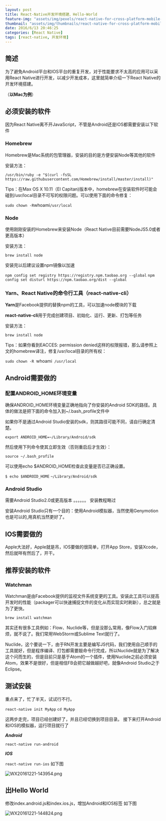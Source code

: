 ```yaml
---
layout: post
title: React-Native开发环境搭建、Hello-World
feature-img: "assets/img/pexels/react-native-for-cross-platform-mobile-app-development.jpg"
thumbnail: "assets/img/thumbnails/react-native-for-cross-platform-mobile-app-development.jpg"
date: 2016/6/13 20:46:25
categories: [React Native]
tags: [react-native, 开发环境]
---
```

## 简述
为了避免Android平台和IOS平台的重复开发，对于性能要求不太高的应用可以采用React Native进行开发，以减少开发成本，这里就简单介绍一下React Native的开发环境搭建。

（**以Mac为例**）

## 必须安装的软件
因为React Native离不开JavaScript，不管是Android还是IOS都需要安装以下软件
### Homebrew
Homebrew是Mac系统的包管理器，安装的目的是方便安装Node等其他的软件

<!--more-->
安装方法：

`
/usr/bin/ruby -e "$(curl -fsSL https://raw.githubusercontent.com/Homebrew/install/master/install)"
`

Tips：在Max OS X 10.11（El Capitan)版本中，homebrew在安装软件时可能会碰到/usr/local目录不可写的权限问题。可以使用下面的命令修复：

`
sudo chown -R `whoami` /usr/local
`

### Node
使用刚刚安装的Homebrew来安装Node（React Native目前需要NodeJS5.0或者更高版本）

安装方法：

`
brew install node
`

安装完以后建议设置npm镜像以加速

`npm config set registry https://registry.npm.taobao.org --global`
`npm config set disturl https://npm.taobao.org/dist --global`

### Yarn、React Native的命令行工具（react-native-cli）

**Yarn**是Facebook提供的替换npm的工具，可以加速node模块的下载

**react-native-cli**用于完成创建项目、初始化、运行、更新、打包等任务

安装方法：

`brew install node`

Tips：如果你看到EACCES: permission denied这样的权限报错，那么请参照上文的homebrew译注，修复/usr/local目录的所有权：

`sudo chown -R `whoami` /usr/local`

## Android需要做的
### 配置ANDROID_HOME环境变量
确保ANDROID_HOME环境变量正确地指向了你安装的Android SDK的路径。具体的做法是把下面的命令加入到~/.bash_profile文件中

如果你不是通过Android Studio安装的sdk，则其路径可能不同，请自行确定清楚。

`export ANDROID_HOME=~/Library/Android/sdk`

然后使用下列命令使其立即生效（否则重启后才生效）：

`source ~/.bash_profile`

可以使用echo $ANDROID_HOME检查此变量是否已正确设置。

`$ echo $ANDROID_HOME`
`~/Library/Android/sdk`

### Android Studio
需要Android Studio2.0或更高版本
。。。。。。
安装教程略过

安装Android Studio只有一个目的：使用Android模拟器，当然使用Genymotion也是可以的,用真机当然更好了。
## IOS需要做的
Apple大法好，Apple就是吊，IOS要做的很简单，打开App Store，安装Xcode，然后就咩有然后了，开干。

## 推荐安装的软件
### Watchman
Watchman是由Facebook提供的监视文件系统变更的工具。安装此工具可以提高开发时的性能（packager可以快速捕捉文件的变化从而实现实时刷新），总之就是为了更快。

`brew install watchman`

其实还有很多工具例如：Flow、Nuclide等，但是没那么常用，像Flow入门较麻烦，就不说了。我们常用WebStorm或Sublime Text就行了。

Nuclide，这个要说一下，由于RN开发主要是编写JS代码，我们使用自己顺手的工具就好，但是程序编译、打包都需要敲命令行完成，所以Nuclide就是为了解决这个问而生的，但是目前只是基于Atom的一个插件，使用Nuclide之前必须安装Atom，效果不是很好，但是相信FB会把它越做越好吧，就像Android Studio之于Eclipse。
## 测试安装
重点来了，忙了半天，试试行不行。

`react-native init MyApp`
`cd MyApp`

这两步走完，项目已经创建好了，并且已经切换到项目目录。
接下来打开Android和IOS的模拟器，运行项目就行了

***Android***

`react-native run-android`

***IOS***

`react-native run-ios`
如下图

![WX20161221-143954.png](http://upload-images.jianshu.io/upload_images/3161942-5a2fefe582169fa3.png?imageMogr2/auto-orient/strip%7CimageView2/2/w/1240)

## 出Hello World
修改index.android.js和index.ios.js，增加Android和IOS<Text>标签
如下图

![WX20161221-144824.png](http://upload-images.jianshu.io/upload_images/3161942-88f1c84fb68d683f.png?imageMogr2/auto-orient/strip%7CimageView2/2/w/1240)
